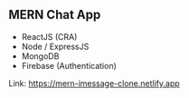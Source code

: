 ## MERN Chat App

- ReactJS (CRA)
- Node / ExpressJS
- MongoDB
- Firebase (Authentication)

Link: https://mern-imessage-clone.netlify.app

